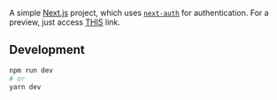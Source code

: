 A simple [Next.js](https://nextjs.org/) project, which uses [`next-auth`](https://next-auth.js.org/) for authentication.
For a preview, just access [THIS](https://nextjs-login-example.vercel.app/) link.

## Development

```bash
npm run dev
# or
yarn dev
```
